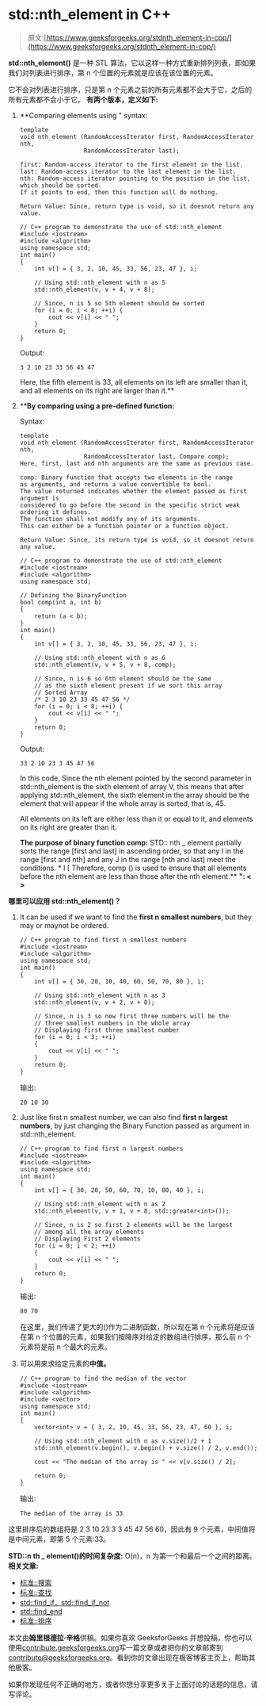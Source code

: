# std::nth_element in C++

> 原文:[https://www.geeksforgeeks.org/stdnth_element-in-cpp/](https://www.geeksforgeeks.org/stdnth_element-in-cpp/)

**std::nth_element()** 是一种 STL 算法，它以这样一种方式重新排列列表，即如果我们对列表进行排序，第 n 个位置的元素就是应该在该位置的元素。

它不会对列表进行排序，只是第 n 个元素之前的所有元素都不会大于它，之后的所有元素都不会小于它。
**有两个版本，定义如下:**

1.  **Comparing elements using "
    syntax:

    ```
    template 
    void nth_element (RandomAccessIterator first, RandomAccessIterator nth,
                      RandomAccessIterator last);

    first: Random-access iterator to the first element in the list.
    last: Random-access iterator to the last element in the list.
    nth: Random-access iterator pointing to the position in the list, 
    which should be sorted.
    If it points to end, then this function will do nothing.

    Return Value: Since, return type is void, so it doesnot return any value.

    ```

    ```
    // C++ program to demonstrate the use of std::nth_element
    #include <iostream>
    #include <algorithm>
    using namespace std;
    int main()
    {
        int v[] = { 3, 2, 10, 45, 33, 56, 23, 47 }, i;

        // Using std::nth_element with n as 5
        std::nth_element(v, v + 4, v + 8);

        // Since, n is 5 so 5th element should be sorted
        for (i = 0; i < 8; ++i) {
            cout << v[i] << " ";
        }
        return 0;
    }
    ```

    Output:

    ```
    3 2 10 23 33 56 45 47 

    ```

    Here, the fifth element is 33, all elements on its left are smaller than it, and all elements on its right are larger than it.** 
2.  ****By comparing using a pre-defined function:**

    Syntax:

    ```
    template 
    void nth_element (RandomAccessIterator first, RandomAccessIterator nth,
                      RandomAccessIterator last, Compare comp); 
    Here, first, last and nth arguments are the same as previous case.

    comp: Binary function that accepts two elements in the range 
    as arguments, and returns a value convertible to bool.
    The value returned indicates whether the element passed as first argument is 
    considered to go before the second in the specific strict weak ordering it defines.
    The function shall not modify any of its arguments.
    This can either be a function pointer or a function object.

    Return Value: Since, its return type is void, so it doesnot return any value.

    ```

    ```
    // C++ program to demonstrate the use of std::nth_element
    #include <iostream>
    #include <algorithm>
    using namespace std;

    // Defining the BinaryFunction
    bool comp(int a, int b)
    {
        return (a < b);
    }
    int main()
    {
        int v[] = { 3, 2, 10, 45, 33, 56, 23, 47 }, i;

        // Using std::nth_element with n as 6
        std::nth_element(v, v + 5, v + 8, comp);

        // Since, n is 6 so 6th element should be the same
        // as the sixth element present if we sort this array
        // Sorted Array
        /* 2 3 10 23 33 45 47 56 */
        for (i = 0; i < 8; ++i) {
            cout << v[i] << " ";
        }
        return 0;
    }
    ```

    Output:

    ```
    33 2 10 23 3 45 47 56 

    ```

    In this code, Since the nth element pointed by the second parameter in std::nth_element is the sixth element of array V, this means that after applying std::nth_element, the sixth element in the array should be the element that will appear if the whole array is sorted, that is, 45\.

    All elements on its left are either less than it or equal to it, and elements on its right are greater than it.

    **The purpose of binary function comp:** STD:: nth _ element partially sorts the range [first and last] in ascending order, so that any I in the range [first and nth] and any J in the range [nth and last] meet the conditions. * I [ Therefore, comp () is used to ensure that all elements before the nth element are less than those after the nth element.** 
**": < >**

**哪里可以应用 std::nth_element()？**

1.  It can be used if we want to find the **first n smallest numbers**, but they may or maynot be ordered.

    ```
    // C++ program to find first n smallest numbers
    #include <iostream>
    #include <algorithm>
    using namespace std;
    int main()
    {
        int v[] = { 30, 20, 10, 40, 60, 50, 70, 80 }, i;

        // Using std::nth_element with n as 3
        std::nth_element(v, v + 2, v + 8);

        // Since, n is 3 so now first three numbers will be the
        // three smallest numbers in the whole array
        // Displaying first three smallest number
        for (i = 0; i < 3; ++i) 
        {
            cout << v[i] << " ";
        }
        return 0;
    }
    ```

    输出:

    ```
    20 10 30

    ```

2.  Just like first n smallest number, we can also find **first n largest numbers**, by just changing the Binary Function passed as argument in std::nth_element.

    ```
    // C++ program to find first n largest numbers
    #include <iostream>
    #include <algorithm>
    using namespace std;
    int main()
    {
        int v[] = { 30, 20, 50, 60, 70, 10, 80, 40 }, i;

        // Using std::nth_element with n as 2
        std::nth_element(v, v + 1, v + 8, std::greater<int>());

        // Since, n is 2 so first 2 elements will be the largest
        // among all the array elements
        // Displaying First 2 elements
        for (i = 0; i < 2; ++i) 
        {
            cout << v[i] << " ";
        }
        return 0;
    }
    ```

    输出:

    ```
    80 70

    ```

    在这里，我们传递了更大的<int>()作为二进制函数，所以现在第 n 个元素将是应该在第 n 个位置的元素，如果我们按降序对给定的数组进行排序，那么前 n 个元素将是前 n 个最大的元素。</int>

3.  可以用来求给定元素的**中值。**

    ```
    // C++ program to find the median of the vector
    #include <iostream>
    #include <algorithm>
    #include <vector>
    using namespace std;
    int main()
    {
        vector<int> v = { 3, 2, 10, 45, 33, 56, 23, 47, 60 }, i;

        // Using std::nth_element with n as v.size()/2 + 1
        std::nth_element(v.begin(), v.begin() + v.size() / 2, v.end());

        cout << "The median of the array is " << v[v.size() / 2];

        return 0;
    }
    ```

    输出:

    ```
    The median of the array is 33

    ```

这里排序后的数组将是 2 3 10 23 3 3 45 47 56 60，因此有 9 个元素，中间值将是中间元素，即第 5 个元素:33。

**STD::n th _ element()的时间复杂度:** O(n)，n 为第一个和最后一个之间的距离。
**相关文章:**

*   [标准::搜索](https://www.geeksforgeeks.org/stdsearch-in-c/)
*   [标准::查找](https://www.geeksforgeeks.org/stdfind-in-c/)
*   [std::find_if，std::find_if_not](https://www.geeksforgeeks.org/stdfind_if-stdfind_if_not-in-c/)
*   [std::find_end](https://www.geeksforgeeks.org/stdfind_end-in-cpp/)
*   [标准::排序](https://www.geeksforgeeks.org/sort-c-stl/)

本文由**姆里根德拉·辛格**供稿。如果你喜欢 GeeksforGeeks 并想投稿，你也可以使用[contribute.geeksforgeeks.org](http://www.contribute.geeksforgeeks.org)写一篇文章或者把你的文章邮寄到 contribute@geeksforgeeks.org。看到你的文章出现在极客博客主页上，帮助其他极客。

如果你发现任何不正确的地方，或者你想分享更多关于上面讨论的话题的信息，请写评论。